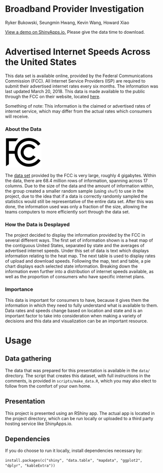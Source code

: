# Broadband Provider Investigation

Ryker Bukowski, Seungmin Hwang, Kevin Wang, Howard Xiao

[View a demo on ShinyApps.io.](https://minhwang.shinyapps.io/fishery_wifi/) Please give the data time to download.

# Advertised Internet Speeds Across the United States

This data set is available online, provided by the Federal Communications Commission (FCC). All Internet Service Providers (ISP) are required to submit their advertised internet rates every six months. The information was last updated March 20, 2018. This data is made available to the public through the FCC on their website, located [here]( https://opendata.fcc.gov/Wireline/Fixed-Broadband-Deployment-Data-December-2016-Stat/b5f4-szwq).

Something of note: This information is the claimed or advertised rates of internet service, which may differ from the actual rates which consumers will receive.


### About the Data

<img src="fcc.png" height="100px">

The [data set](https://opendata.fcc.gov/Wireline/Fixed-Broadband-Deployment-Data-June-2017-Status-V/9r8r-g7ut) provided by the FCC is very large, roughly 4 gigabytes. Within the data, there are 68.4 million rows of information, spanning across 17 columns. Due to the size of the data and the amount of information within, the group created a smaller random sample (using `shuf`) to use in the project, due to the idea that if a data is correctly randomly sampled the statistics would still be representative of the entire data set. After this was done, the information used was only a fraction of the size, allowing the teams computers to more efficiently sort through the data set. 

### How the Data is Desplayed

The project decided to display the information provided by the FCC in several different ways. The first set of information shown is a heat map of the contiguous United States, separated by state and the averages of advertised internet speeds. Under this set of data is text which displays information relating to the heat map. The next table is used to display rates of upload and download speeds. Following the map, text and table, a pie chart displays each selected state information. Breaking down the information even further into a distribution of internet speeds available, as well as the proportion of consumers who have specific internet plans. 

### Importance 

This data is important for consumers to have, because it gives them the information in which they need to fully understand what is available to them. Data rates and speeds change based on location and state and is an important factor to take into consideration when making a variety of decisions and this data and visualization can be an important resource. 

# Usage

## Data gathering

The data that was prepared for this presentation is available in the `data/` directory. The script that creates this dataset, with full instructions in the comments, is provided in `scripts/make_data.R`, which you may also elect to follow from the comfort of your own home.

## Presentation

This project is presented using an RShiny app. The actual app is located in the project directory, which can be run locally or uploaded to a third party hosting service like ShinyApps.io.

## Dependencies

If you do choose to run it locally, install dependencies necessary by:

`install.packages(c("shiny", "data.table", "mapdata", "ggplot2", "dplyr", "kableExtra"))`

